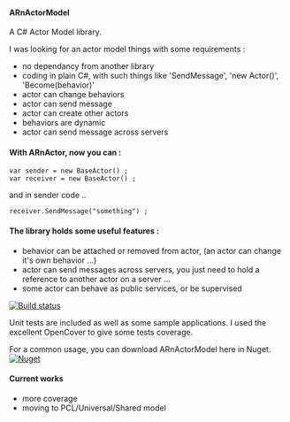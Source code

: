 #### ARnActorModel
A C# Actor Model library.

I was looking for an actor model things with some requirements :
 - no dependancy from another library
 - coding in plain C#, with such things like 'SendMessage', 'new Actor()', 'Become(behavior)'
 - actor can change behaviors
 - actor can send message
 - actor can create other actors
 - behaviors are dynamic
 - actor can send message across servers
 
#### With ARnActor, now you can :

    var sender = new BaseActor() ;
    var receiver = new BaseActor() ;
 
 and in sender code ..
 
    receiver.SendMessage("something") ;
 
#### The library holds some useful features :
-  behavior can be attached or removed from actor, (an actor can change it's own behavior ...)
-  actor can send messages across servers, you just need to hold a reference to another actor on a server ...
-  some actor can behave as public services, or be supervised


[![Build status](https://ci.appveyor.com/api/projects/status/1050h54h8pdfbbh0/branch/master?svg=true)](https://ci.appveyor.com/project/SyndARn/arnactormodel/branch/master)


Unit tests are included as well as some sample applications.
I used the excellent OpenCover to give some tests coverage.

For a common usage, you can download ARnActorModel here in Nuget. [![Nuget](https://buildstats.info/nuget/ARnActorModel)](http://nuget.org/packages/ARnActorModel) 

#### Current works

- more coverage
- moving to PCL/Universal/Shared model
 

